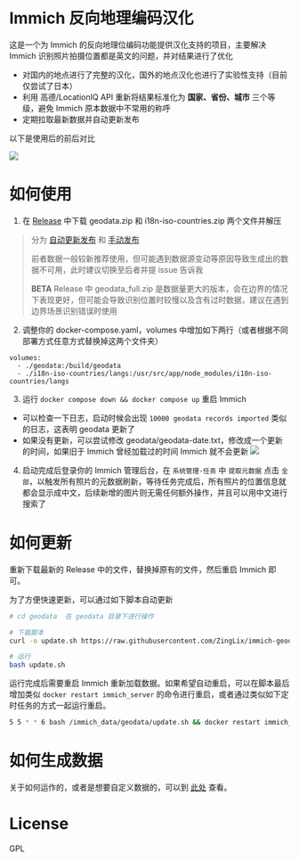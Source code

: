 # Immich 反向地理编码汉化

这是一个为 Immich 的反向地理位编码功能提供汉化支持的项目，主要解决 Immich 识别照片拍摄位置都是英文的问题，并对结果进行了优化

- 对国内的地点进行了完整的汉化，国外的地点汉化也进行了实验性支持（目前仅尝试了日本）
- 利用 高德/LocationIQ API 重新将结果标准化为 **国家、省份、城市** 三个等级，避免 Immich 原本数据中不常用的称呼
- 定期拉取最新数据并自动更新发布

以下是使用后的前后对比

![](./image/example.png)

# 如何使用

1. 在 [Release](https://github.com/ZingLix/immich-geodata-cn/releases/latest) 中下载 geodata.zip 和 i18n-iso-countries.zip 两个文件并解压

> 分为 [自动更新发布](https://github.com/ZingLix/immich-geodata-cn/releases/tag/auto-release) 和 [手动发布](https://github.com/ZingLix/immich-geodata-cn/releases)  
>
> 前者数据一般较新推荐使用，但可能遇到数据源变动等原因导致生成出的数据不可用，此时建议切换至后者并提 issue 告诉我
>
> **BETA** Release 中 geodata_full.zip 是数据量更大的版本，会在边界的情况下表现更好，但可能会导致识别位置时较慢以及含有过时数据，建议在遇到边界场景识别错误时使用

2. 调整你的 docker-compose.yaml，volumes 中增加如下两行（或者根据不同部署方式任意方式替换掉这两个文件夹）

```
volumes:
  - ./geodata:/build/geodata
  - ./i18n-iso-countries/langs:/usr/src/app/node_modules/i18n-iso-countries/langs
```

3. 运行 `docker compose down && docker compose up` 重启 Immich
  - 可以检查一下日志，启动时候会出现 `10000 geodata records imported` 类似的日志，这表明 geodata 更新了
  - 如果没有更新，可以尝试修改 geodata/geodata-date.txt，修改成一个更新的时间，如果旧于 Immich 曾经加载过的时间 Immich 就不会更新
    ![](./image/importlog.jpg)
4. 启动完成后登录你的 Immich 管理后台，在 `系统管理-任务` 中 `提取元数据` 点击 `全部`，以触发所有照片的元数据刷新，等待任务完成后，所有照片的位置信息就都会显示成中文，后续新增的图片则无需任何额外操作，并且可以用中文进行搜索了

# 如何更新

重新下载最新的 Release 中的文件，替换掉原有的文件，然后重启 Immich 即可。

为了方便快速更新，可以通过如下脚本自动更新

```bash
# cd geodata  在 geodata 目录下进行操作

# 下载脚本
curl -o update.sh https://raw.githubusercontent.com/ZingLix/immich-geodata-cn/refs/heads/main/geodata/update.sh

# 运行
bash update.sh
```

运行完成后需要重启 Immich 重新加载数据。如果希望自动重启，可以在脚本最后增加类似 `docker restart immich_server` 的命令进行重启，或者通过类似如下定时任务的方式一起运行重启。

```bash
5 5 * * 6 bash /immich_data/geodata/update.sh && docker restart immich_server
```

# 如何生成数据

关于如何运作的，或者是想要自定义数据的，可以到 [此处](https://github.com/ZingLix/immich-geodata-cn/tree/main/geodata) 查看。

# License

GPL
